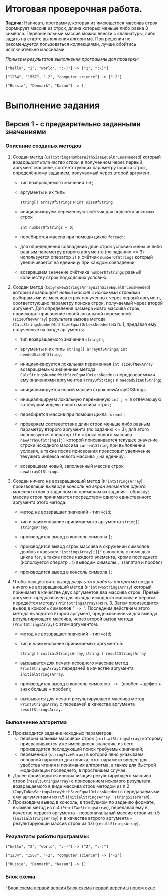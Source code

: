 # Итоговая проверочная работа.

**Задача:** Написать программу, которая из имеющегося массива строк формирует массив из строк, длина которых меньше либо равна 3 символа. Первоначальный массив можно ввести с клавиатуры, либо задать на старте выполнения алгоритма. При решении не рекомендуется пользоваться коллекциями, лучше обойтись исключительно массивами.

_Примеры результатов выполнения программы для проверки:_

    ["hello", "2", "world", ":-)"] -> ["2", ":-)"]

    ["1234", "1567", "-2", "computer science"] -> ["-2"]

    ["Russia", "Denmark", "Kazan"] -> []


# Выполнение задания 

## Версия 1 - с предварительно заданными значениями

### Описание созданых методов

1. Создан метод (`CalcStringsNumberWithSizeEqualOrLessNeeded`) который _возвращает количество строк_, в полученном через первый аргумент массиве, соответстующих параметру поиска строк, определённому заданием, получаемый через второй аргумент.

    + тип возвращаемого значения `int`;

    + аргументы и их типы 
    
        `string[] arrayOfStrings` и `int sizeOfString`

    + инициализируем переменную-счётчик для подсчёта искомых строк

        `int numberOfStrings = 0`;

    + перебирется массив при помощи цикла 
    `foreach`;

    + для опредедления совпадений длин строк условию меньше либо равным параметру второго аргумента (по заданию <= 3) используется оператор `if` и счётчик `numberOfStrings` который увеличивается на едеиницу при каждом совпадении;

    + возвращаем значение счётчика `numberOfStrings` равный количеству строк подходящих условию.

2. Создан метод (`CopyToNewStringsArrayWithSizeEqualOrLessNeeded`) который _возвращает новый массив с искомыми строками_ выбирамыми из массива строк полученных через первый аргумент, соответстующих параметру поиска строк, получаемый через второй аргумент. Для определения размера новго массива строк, происходит присвоение новой локальной переменной (`sizeOfNewArray`) результата вызова метода (`CalcStringsNumberWithSizeEqualOrLessNeeded`) из п. 1, предавая ему полученные на входе аргументы.

    + тип возвращаемого значения `string[]`;

    + аргументы и их типы `string[] arrayOfStrings`, `int neededSizeOfString`;

    + инициализируется локальная переменная
        `int sizeOfNewArray` возвращаемым значением метода `CalcStringsNumberWithSizeEqualOrLessNeede` с передваваемыми ему значениями аргументов `arrayOfStrings` и `neededSizeOfString`;
    + инициализируется новый массив строк newArrayOfStrings
    
    + инициалицируем локальную переменную `int j = 0` отвечающую за текущий индекс нового массива строк;

   + перебирется массив при помощи цикла 
    `foreach`;

    + проверяем соотвеетствие длин строк меньше либо равным параметру второго аргумента (по заданию <= 3); для этого используется оператор `if` и строка нового массива `newArrayOfStrings[j]` которой присваивается текущее значение строки исходного массива `currentString` при выполнении условия, а также после присвоения происходит увеличение текущего индекса нового массива `j` на еденицу;

    + возвращаем новый, заполненный массив строк `newArrayOfStrings`.

3. Создан ничего не возвращающий метод (`PrintStringsArray`) производящий _выввод в консоли на экран элементов одного массива строк_ в заданном по примерам из задания - образцу; массив строк принимается посредством одного единственного аргумента этого метода.

    + метод не возвращает значений - тип `void`;

    + тип и наименование принимаемого аргумента `string[] stringsArray`;

    + производится вывод в консоль символа `[`;

    + производится вывод строк массива в окружении символов двойных кавычек `"{stringsArray[i]}"` в консоль с помощью цикла `for`, а также после каждого элемента, кроме последнего (исползуется оператр `if`) выводим символы `, `(запятая и пробел)

    + производится вывод в консоль символа `]`;


4. Чтобы осуществить _вывод результата работы алгоритма_ создан ничего не возвращающий метод (`PrintTwoStringsArray`) который принимает в качестве двух аргументов два массива строк. Превый аргумент предназначен для вывода исходного массива и первым передаётся методу (`PrintStringsArray`) из п. 3. Затем производится вывод в консоль символов "`  ->  `". Последним действием этого метода выводится второй аргумент, предназначенный для вывода результирующего массива, через второй вызов метода (`PrintStringsArray`) с этим аргументом.

    + метод не возвращает значений - тип `void`;

    + тип и наименование принимаемых аргументов:
    
        `string[] initialStringsArray`, `string[] resultStringsArray`

    + вызвыватся для печати исходного массива метод `PrintStringsArray`с передачей в качестве аргумента `initialStringsArray`.

    +  производится вывод в консоль символов `  ->  ` (пробел + дефис + знак больше + пробел);

    + вызвыватся для печати результирующего массива метод `PrintStringsArray` с передачей в качестве аргумента `resultStringsArray`.

### Выполнение алгоритма

5. Производится задание исходных параметров:
    + первоначальным массивом строк (`initialStringsArray`) которому присваюиваются уже имеющиеся значения; из него производится последующий поиск требуемых значений;
    + переменной (`stringSizeParam`) в которой явно указываем основной параметр для поиска; этот параметр введен для удобства чтения и понимания алгоритма, а также для быстрой модификации последнего, в простейшем случае.
6. Далее произовдится инициализация результирующего массива строк (`resultStringsArray`) с присовением искомого результата возвращаемого в виде массива строк методом из п.2 (`CopyToNewStringsArrayWithSizeEqualOrLessNeeded`) с передаваемыми ему аргументами из п.5 (`initialStringsArray, stringSizeParam`).
7. Произовдим вывод в консоль, в требуемом по заданию формате, вызывая метод из п.4 (`PrintTwoStringsArray`), передавая ему в качестве первого аргумента - первоначальный массив строк из п.5 (`initialStringsArray`) и в качестве второго аргумента - результирующий массив строк из п.6 (`resultStringsArray`).

### Результаты работы программы:
    ["hello", "2", "world", ":-)"] -> ["2", ":-)"]

    ["1234", "1567", "-2", "computer science"] -> ["-2"]

    ["Russia", "Denmark", "Kazan"] -> []

### Блок схема

! [Блок схема первой версии](https://github.com/CovChEGG/FirstFinalWork/blob/main/BlockDiagrammV1.png)
[Блок схема первой версии в новом окне](https://github.com/CovChEGG/FirstFinalWork/blob/main/BlockDiagrammV1.png)